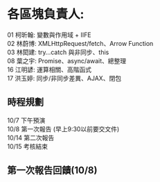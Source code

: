 # 各區塊負責人: 

01 柯昕翰: 變數與作用域 + IIFE  
02 林蔚博: XMLHttpRequest/fetch、Arrow Function  
03 林閎建: try…​catch 與非同步、this  
08 葉之宇: Promise、async/await、總整理  
16 江明諺: 運算相關、高階函式  
17 洪玉婷: 同步/非同步差異、AJAX、閉包  

## 時程規劃
10/7 下午預演  
10/8 第一次報告 (早上9:30以前要交文件)  
10/14 第二次報告  
10/15 考核結束  

## 第一次報告回饋(10/8)
